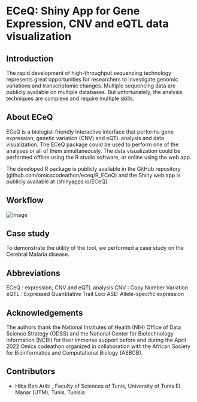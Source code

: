 # ECeQ: Shiny App for Gene Expression, CNV and eQTL data visualization

## Introduction 

The rapid development of high-throughput sequencing technology represents great opportunities for researchers to investigate genomic variations and transcriptomic changes. Multiple sequencing data are publicly available on multiple databases. But unfortunately, the analysis techniques are complexe and require multiple skills. 

## About ECeQ
ECeQ is a biologist-friendly interactive interface that performs gene expression, genetic variation (CNV) and eQTL analysis and data visualization.
The ECeQ package could be used to perform one of the analyses or all of them simultaneously. The data visualization could be performed offline using the R studio software, or online using the  web app.

The developed R package is publicly available in the GitHub repository (github.com/omicscodeathon/eceq/R_ECeQ) and the Shiny web app is publicly available at (shinyapps.io/ECeQ).

## Workflow
![image](https://user-images.githubusercontent.com/73958439/184840354-a90d0600-0184-466c-a097-efb3522acc42.png)

## Case study
To demonstrate the utility of the tool, we performed a case study on the Cerebral Malaria disease.

## Abbreviations
ECeQ : expression, CNV and eQTL analysis 
CNV : Copy Number Variation
eQTL : Expressed Quantitative Trait Loci
ASE: Allele-specific expression

## Acknowledgements
The authors thank the National Institutes of Health (NIH) Office of Data Science Strategy (ODSS) and the National Center for Biotechnology Information (NCBI) for their immense support before and during the April 2022 Omics codeathon organized in collaboration with the African Society for Bioinformatics and Computational Biology (ASBCB).


## Contributors

- Hiba Ben Aribi , Faculty of Sciences of Tunis, University of Tunis El Manar (UTM), Tunis, Tunisia
